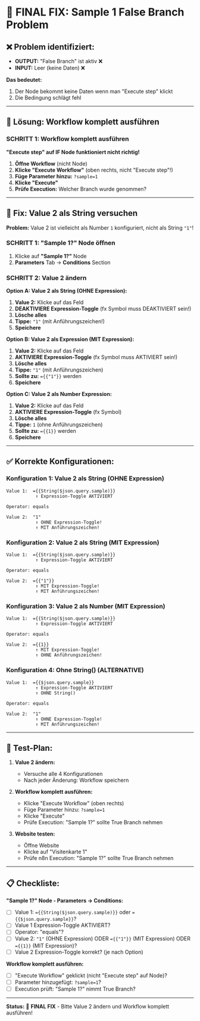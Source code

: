 # 🔧 FINAL FIX: Sample 1 False Branch Problem

## ❌ Problem identifiziert:
- **OUTPUT:** "False Branch" ist aktiv ❌
- **INPUT:** Leer (keine Daten) ❌

**Das bedeutet:** 
1. Der Node bekommt keine Daten wenn man "Execute step" klickt
2. Die Bedingung schlägt fehl

---

## 🔧 Lösung: Workflow komplett ausführen

### SCHRITT 1: Workflow komplett ausführen

**"Execute step" auf IF Node funktioniert nicht richtig!**

1. **Öffne Workflow** (nicht Node)
2. **Klicke "Execute Workflow"** (oben rechts, nicht "Execute step"!)
3. **Füge Parameter hinzu:** `?sample=1`
4. **Klicke "Execute"**
5. **Prüfe Execution:** Welcher Branch wurde genommen?

---

## 🔧 Fix: Value 2 als String versuchen

**Problem:** Value 2 ist vielleicht als Number `1` konfiguriert, nicht als String `"1"`!

### SCHRITT 1: "Sample 1?" Node öffnen

1. Klicke auf **"Sample 1?"** Node
2. **Parameters** Tab → **Conditions** Section

### SCHRITT 2: Value 2 ändern

**Option A: Value 2 als String (OHNE Expression):**
1. **Value 2:** Klicke auf das Feld
2. **DEAKTIVIERE Expression-Toggle** (fx Symbol muss DEAKTIVIERT sein!)
3. **Lösche alles**
4. **Tippe:** `"1"` (mit Anführungszeichen!)
5. **Speichere**

**Option B: Value 2 als Expression (MIT Expression):**
1. **Value 2:** Klicke auf das Feld
2. **AKTIVIERE Expression-Toggle** (fx Symbol muss AKTIVIERT sein!)
3. **Lösche alles**
4. **Tippe:** `"1"` (mit Anführungszeichen)
5. **Sollte zu:** `={{"1"}}` werden
6. **Speichere**

**Option C: Value 2 als Number Expression:**
1. **Value 2:** Klicke auf das Feld
2. **AKTIVIERE Expression-Toggle** (fx Symbol)
3. **Lösche alles**
4. **Tippe:** `1` (ohne Anführungszeichen)
5. **Sollte zu:** `={{1}}` werden
6. **Speichere**

---

## ✅ Korrekte Konfigurationen:

### Konfiguration 1: Value 2 als String (OHNE Expression)
```
Value 1:  ={{String($json.query.sample)}}
           ↑ Expression-Toggle AKTIVIERT

Operator: equals

Value 2:  "1"
           ↑ OHNE Expression-Toggle!
           ↑ MIT Anführungszeichen!
```

### Konfiguration 2: Value 2 als String (MIT Expression)
```
Value 1:  ={{String($json.query.sample)}}
           ↑ Expression-Toggle AKTIVIERT

Operator: equals

Value 2:  ={{"1"}}
           ↑ MIT Expression-Toggle!
           ↑ MIT Anführungszeichen!
```

### Konfiguration 3: Value 2 als Number (MIT Expression)
```
Value 1:  ={{String($json.query.sample)}}
           ↑ Expression-Toggle AKTIVIERT

Operator: equals

Value 2:  ={{1}}
           ↑ MIT Expression-Toggle!
           ↑ OHNE Anführungszeichen!
```

### Konfiguration 4: Ohne String() (ALTERNATIVE)
```
Value 1:  ={{$json.query.sample}}
           ↑ Expression-Toggle AKTIVIERT
           ↑ OHNE String()

Operator: equals

Value 2:  "1"
           ↑ OHNE Expression-Toggle!
           ↑ MIT Anführungszeichen!
```

---

## 🧪 Test-Plan:

1. **Value 2 ändern:**
   - Versuche alle 4 Konfigurationen
   - Nach jeder Änderung: Workflow speichern

2. **Workflow komplett ausführen:**
   - Klicke "Execute Workflow" (oben rechts)
   - Füge Parameter hinzu: `?sample=1`
   - Klicke "Execute"
   - Prüfe Execution: "Sample 1?" sollte True Branch nehmen

3. **Website testen:**
   - Öffne Website
   - Klicke auf "Visitenkarte 1"
   - Prüfe n8n Execution: "Sample 1?" sollte True Branch nehmen

---

## 📋 Checkliste:

**"Sample 1?" Node - Parameters → Conditions:**
- [ ] Value 1: `={{String($json.query.sample)}}` oder `={{$json.query.sample}}`?
- [ ] Value 1 Expression-Toggle AKTIVIERT?
- [ ] Operator: "equals"?
- [ ] Value 2: `"1"` (OHNE Expression) ODER `={{"1"}}` (MIT Expression) ODER `={{1}}` (MIT Expression)?
- [ ] Value 2 Expression-Toggle korrekt? (je nach Option)

**Workflow komplett ausführen:**
- [ ] "Execute Workflow" geklickt (nicht "Execute step" auf Node)?
- [ ] Parameter hinzugefügt: `?sample=1`?
- [ ] Execution prüft: "Sample 1?" nimmt True Branch?

---

**Status:** 🔧 **FINAL FIX** - Bitte Value 2 ändern und Workflow komplett ausführen!

